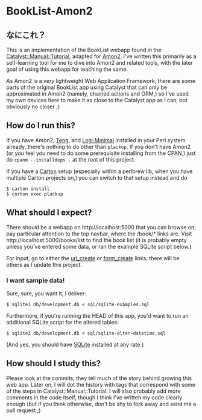 # BookList-Amon2

## なにこれ？

This is an implementation of the BookList webapp found in the
[Catalyst::Manual::Tutorial][CMT], adapted for [Amon2][Amon2].  I've
written this primarily as a self-learning tool for me to dive into Amon2
and related tools, with the later goal of using this webapp for teaching
the same.

[CMT]: http://metacpan.org/module/Catalyst::Manual::Tutorial

[Amon2]: http://amon.64p.org

As Amon2 is a *very* lightweight Web Application Framework, there are
some parts of the original BookList app using Catalyst that can only be
approximated in Amon2 (namely, chained actions and ORM,) so I've used my
own devices here to make it as close to the Catalyst app as I can, but
obviously no closer ;)

## How do I run this?

If you have Amon2, [Teng][Teng], and [Log::Minimal][LM] installed in
your Perl system already, there's nothing to do other than `plackup`.
If you don't have Amon2 (or you feel you need to do some prerequisite
installing from the CPAN,) just do `cpanm --installdeps .` at the root
of this project.

[Teng]: http://metacpan.org/module/Teng

[LM]: http://metacpan.org/module/Log::Minimal

If you have a [Carton][Carton] setup (especially within a perlbrew lib,
when you have multiple Carton projects on,) you can switch to that setup
instead and do

    $ carton install
    $ carton exec plackup

[Carton]: http://metacpan.org/module/Carton

## What should I expect?

There should be a webapp on http://localhost:5000 that you can browse
on; pay particular attention to the top navbar, where the /book/* links
are.  Visit http://localhost:5000/books/list to find the book list (it
is probably empty unless you've entered some data, or ran the example
SQLite script below.)

For input, go to either the [url_create][url_create] or
[form_create][form_create] links; there will be others as I update this
project.

[url_create]: http://localhost:5000/books/url_create/Foo's_Book_of_Baz/5/4

[form_create]: http://localhost:5000/books/form_create

### I want sample data!

Sure, sure, you want it, I deliver:

    $ sqlite3 db/development.db < sql/sqlite-examples.sql

Furthermore, if you're running the HEAD of this app, you'd want to run
an additional SQLite script for the altered tables:

    $ sqlite3 db/development.db < sql/sqlite-alter-datetime.sql

(And yes, you should have [SQLite][SQLite] installed at any rate.)

[SQLite]: http://www.sqlite.org

## How should I study this?

Please look at the commits, they tell much of the story behind growing
this web app.  Later on, I will dot the history with tags that
correspond with some of the steps in Catalyst::Manual::Tutorial.  I will
also probably add more comments in the code itself, though I think I've
written my code clearly enough (but if you think otherwise, don't be shy
to fork away and send me a pull request ;)
